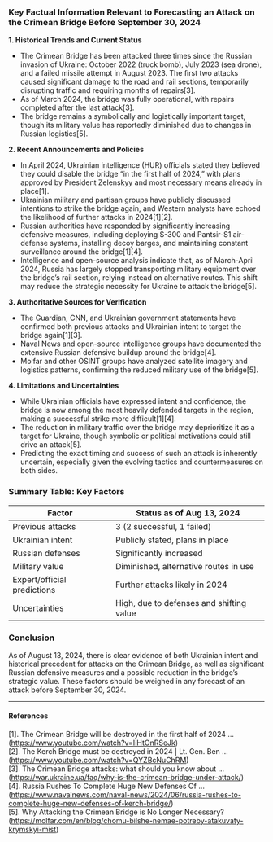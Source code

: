 ### Key Factual Information Relevant to Forecasting an Attack on the Crimean Bridge Before September 30, 2024

**1. Historical Trends and Current Status**
- The Crimean Bridge has been attacked three times since the Russian invasion of Ukraine: October 2022 (truck bomb), July 2023 (sea drone), and a failed missile attempt in August 2023. The first two attacks caused significant damage to the road and rail sections, temporarily disrupting traffic and requiring months of repairs[3].
- As of March 2024, the bridge was fully operational, with repairs completed after the last attack[3].
- The bridge remains a symbolically and logistically important target, though its military value has reportedly diminished due to changes in Russian logistics[5].

**2. Recent Announcements and Policies**
- In April 2024, Ukrainian intelligence (HUR) officials stated they believed they could disable the bridge “in the first half of 2024,” with plans approved by President Zelenskyy and most necessary means already in place[1].
- Ukrainian military and partisan groups have publicly discussed intentions to strike the bridge again, and Western analysts have echoed the likelihood of further attacks in 2024[1][2].
- Russian authorities have responded by significantly increasing defensive measures, including deploying S-300 and Pantsir-S1 air-defense systems, installing decoy barges, and maintaining constant surveillance around the bridge[1][4].
- Intelligence and open-source analysis indicate that, as of March-April 2024, Russia has largely stopped transporting military equipment over the bridge’s rail section, relying instead on alternative routes. This shift may reduce the strategic necessity for Ukraine to attack the bridge[5].

**3. Authoritative Sources for Verification**
- The Guardian, CNN, and Ukrainian government statements have confirmed both previous attacks and Ukrainian intent to target the bridge again[1][3].
- Naval News and open-source intelligence groups have documented the extensive Russian defensive buildup around the bridge[4].
- Molfar and other OSINT groups have analyzed satellite imagery and logistics patterns, confirming the reduced military use of the bridge[5].

**4. Limitations and Uncertainties**
- While Ukrainian officials have expressed intent and confidence, the bridge is now among the most heavily defended targets in the region, making a successful strike more difficult[1][4].
- The reduction in military traffic over the bridge may deprioritize it as a target for Ukraine, though symbolic or political motivations could still drive an attack[5].
- Predicting the exact timing and success of such an attack is inherently uncertain, especially given the evolving tactics and countermeasures on both sides.

### Summary Table: Key Factors

| Factor                        | Status as of Aug 13, 2024                |
|-------------------------------|------------------------------------------|
| Previous attacks              | 3 (2 successful, 1 failed)               |
| Ukrainian intent              | Publicly stated, plans in place          |
| Russian defenses              | Significantly increased                  |
| Military value                | Diminished, alternative routes in use    |
| Expert/official predictions   | Further attacks likely in 2024           |
| Uncertainties                 | High, due to defenses and shifting value |

### Conclusion

As of August 13, 2024, there is clear evidence of both Ukrainian intent and historical precedent for attacks on the Crimean Bridge, as well as significant Russian defensive measures and a possible reduction in the bridge’s strategic value. These factors should be weighed in any forecast of an attack before September 30, 2024.

---

#### References

[1]. The Crimean Bridge will be destroyed in the first half of 2024 ... (https://www.youtube.com/watch?v=IiHtOnRSeJk)  
[2]. The Kerch Bridge must be destroyed in 2024 | Lt. Gen. Ben ... (https://www.youtube.com/watch?v=QYZBcNuChRM)  
[3]. The Crimean Bridge attacks: what should you know about ... (https://war.ukraine.ua/faq/why-is-the-crimean-bridge-under-attack/)  
[4]. Russia Rushes To Complete Huge New Defenses Of ... (https://www.navalnews.com/naval-news/2024/06/russia-rushes-to-complete-huge-new-defenses-of-kerch-bridge/)  
[5]. Why Attacking the Crimean Bridge is No Longer Necessary? (https://molfar.com/en/blog/chomu-bilshe-nemae-potreby-atakuvaty-krymskyi-mist)